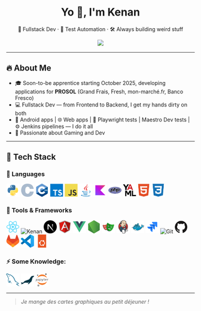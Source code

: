 <h1 align="center">Yo 👋, I'm Kenan</h1>
<p align="center">🧠 Fullstack Dev · 🧪 Test Automation · 🛠️ Always building weird stuff</p>
<p align="center">
  <img src="https://media.tenor.com/ucPj4g28HZYAAAAi/pepo-peepo.gif" width="300" />
</p>

---

## 🔥 About Me

- 🎓 Soon-to-be apprentice starting October 2025, developing applications for **PROSOL** (Grand Frais, Fresh, mon-marché.fr, Banco Fresco)
- 💻 Fullstack Dev — from Frontend to Backend, I get my hands dirty on both
- 📱 Android apps | 🌐 Web apps | 🧪 Playwright tests | Maestro Dev tests | ⚙️ Jenkins pipelines — I do it all
- 🚀 Passionate about Gaming and Dev

---

## 🚀 Tech Stack

### 💬 Languages

<p>
  <img src="https://github.com/devicons/devicon/blob/master/icons/python/python-original.svg" title="Python" alt="Python" width="35" height="35">
  <img src="https://github.com/devicons/devicon/blob/master/icons/c/c-original.svg" title="C" alt="C" width="35" height="35">
  <img src="https://github.com/devicons/devicon/blob/master/icons/cplusplus/cplusplus-original.svg" title="C++" alt="C++" width="35" height="35">
  <img src="https://raw.githubusercontent.com/devicons/devicon/ca28c779441053191ff11710fe24a9e6c23690d6/icons/typescript/typescript-plain.svg" title="TypeScript" alt="TypeScript" width="35" height="35">
  <img src="https://github.com/devicons/devicon/blob/master/icons/javascript/javascript-original.svg" title="JavaScript" alt="JavaScript" width="35" height="35">
  <img src="https://github.com/devicons/devicon/blob/master/icons/java/java-original.svg" title="Java" alt="Java" width="35" height="35">
  <img src="https://github.com/devicons/devicon/blob/master/icons/kotlin/kotlin-original.svg" title="Kotlin" alt="Kotlin" width="35" height="35">
  <img src="https://github.com/devicons/devicon/blob/master/icons/php/php-original.svg" title="PHP" alt="PHP" width="35" height="35">
  <img src="https://github.com/devicons/devicon/blob/master/icons/yaml/yaml-original.svg" title="YAML" alt="YAML" width="35" height="35">
  <img src="https://github.com/devicons/devicon/blob/master/icons/html5/html5-plain.svg" title="HTML5" alt="HTML5" width="35" height="35">
  <img src="https://github.com/devicons/devicon/blob/master/icons/css3/css3-plain.svg" title="CSS3" alt="CSS3" width="35" height="35">
</p>

### 🧰 Tools & Frameworks

<p>
  <img src="https://github.com/devicons/devicon/blob/master/icons/react/react-original.svg" title="React" alt="React" width="35" height="35">
  <img src="https://avatars.githubusercontent.com/u/65870663?v=4" title="Kenan" alt="Kenan" width="35" height="35">
  <img src="https://raw.githubusercontent.com/devicons/devicon/ca28c779441053191ff11710fe24a9e6c23690d6/icons/nextjs/nextjs-original.svg" title="NextJS" alt="NextJS" width="35" height="35">
  <img src="https://github.com/devicons/devicon/blob/master/icons/angularjs/angularjs-original.svg" title="Angular" alt="Angular" width="35" height="35">
  <img src="https://github.com/devicons/devicon/blob/master/icons/vuejs/vuejs-original.svg" title="VueJS" alt="VueJS" width="35" height="35">
  <img src="https://github.com/devicons/devicon/blob/master/icons/nodejs/nodejs-original.svg" title="NodeJS" alt="NodeJS" width="35" height="35">
  <img src="https://github.com/devicons/devicon/blob/master/icons/playwright/playwright-original.svg" title="Playwright" alt="Playwright" width="35" height="35">
  <img src="https://github.com/devicons/devicon/blob/master/icons/jenkins/jenkins-original.svg" title="Jenkins" alt="Jenkins" width="35" height="35">
  <img src="https://github.com/devicons/devicon/blob/master/icons/docker/docker-original.svg" title="Docker" alt="Docker" width="35" height="35">
  <img src="https://github.com/devicons/devicon/blob/master/icons/jira/jira-original.svg" title="Jira" alt="Jira" width="35" height="35">
  <img src="https://www.vectorlogo.zone/logos/git-scm/git-scm-icon.svg" title="Git" alt="Git" width="35" height="35">
  <img src="https://github.com/devicons/devicon/blob/master/icons/github/github-original.svg" title="GitHub" alt="GitHub" width="35" height="35">
  <img src="https://github.com/devicons/devicon/blob/master/icons/gitlab/gitlab-original.svg" title="GitLab" alt="GitLab" width="35" height="35">
  <img src="https://github.com/devicons/devicon/blob/master/icons/vscode/vscode-original.svg" title="VSCode" alt="VSCode" width="35" height="35">
  <img src="https://github.com/devicons/devicon/blob/master/icons/ubuntu/ubuntu-original.svg" title="Ubuntu" alt="Ubuntu" width="35" height="35">

</p>

### ⚡ Some Knowledge:

<p>
  <img src="https://github.com/devicons/devicon/blob/master/icons/mysql/mysql-original.svg" title="MySQL" alt="MySQL" width="35" height="35">
  <img src="https://github.com/devicons/devicon/blob/master/icons/mariadb/mariadb-original.svg" title="MariaDB" alt="MariaDB" width="35" height="35">
  <img src="https://github.com/devicons/devicon/blob/master/icons/jupyter/jupyter-original-wordmark.svg" title="Jupyter" alt="Jupyter" width="35" height="35">
</p>

---

> *Je mange des cartes graphiques au petit déjeuner !*
